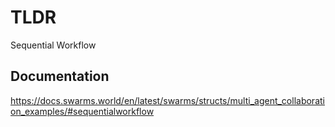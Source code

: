 # TLDR

Sequential Workflow

## Documentation

https://docs.swarms.world/en/latest/swarms/structs/multi_agent_collaboration_examples/#sequentialworkflow